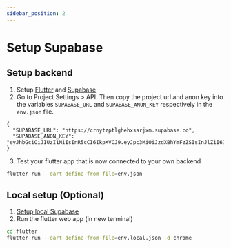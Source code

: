 ```yaml
---
sidebar_position: 2
---
```

# Setup Supabase
## Setup backend

1. Setup [Flutter](README.md) and [Supabase](../supabase/README.md)
2. Go to Project Settings > API. Then copy the project url and anon key into the variables `SUPABASE_URL` and `SUPABASE_ANON_KEY` respectively in the `env.json` file.

```
{
  "SUPABASE_URL": "https://crnytzptlghehxsarjxm.supabase.co",
  "SUPABASE_ANON_KEY": "eyJhbGciOiJIUzI1NiIsInR5cCI6IkpXVCJ9.eyJpc3MiOiJzdXBhYmFzZSIsInJlZiI6ImNybnl0enB0bGdoZWh4c2FyanhtIiwicm9sZSI6ImFub24iLCJpYXQiOjE3MDkyMjQxNjgsImV4cCI6MjAyNDgwMDE2OH0.UW1dHRt4hGF6uCdPXimxv0Ggwq5uJ1WoQuCZ1_ixmCU"
}
```

3. Test your flutter app that is now connected to your own backend

```bash
flutter run --dart-define-from-file=env.json
```

## Local setup (Optional)
1. [Setup local Supabase](../supabase/local-development/setup.md)
2. Run the flutter web app (in new terminal)

```bash
cd flutter
flutter run --dart-define-from-file=env.local.json -d chrome
```
